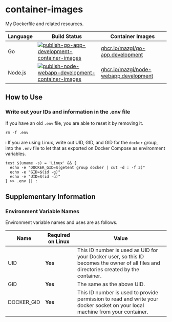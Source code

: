 # container-images

My Dockerfile and related resources.

Language|Build Status|Container Images
---|---|---
Go|[![publish-go-app-development-container-images](https://github.com/mazgi/container-images/actions/workflows/publish-go-app-development-container-images.yaml/badge.svg)](https://github.com/mazgi/container-images/actions/workflows/publish-go-app-development-container-images.yaml)|[ghcr.io/mazgi/go-app.development](https://github.com/mazgi/container-images/pkgs/container/go-app.development)
Node.js|[![publish-node-webapp-development-container-images](https://github.com/mazgi/container-images/actions/workflows/publish-node-webapp-development-container-images.yaml/badge.svg)](https://github.com/mazgi/container-images/actions/workflows/publish-node-webapp-development-container-images.yaml)|[ghcr.io/mazgi/node-webapp.development](https://github.com/mazgi/container-images/pkgs/container/node-webapp.development)

## How to Use

### Write out your IDs and information in the .env file

If you have an old `.env` file, you are able to reset it by removing it.

```console
rm -f .env
```

:information_source: If you are using Linux, write out UID, GID, and GID for the `docker` group, into the `.env` file to let that as exported on Docker Compose as environment variables.

```console
test $(uname -s) = 'Linux' && {
  echo -e "DOCKER_GID=$(getent group docker | cut -d : -f 3)"
  echo -e "GID=$(id -g)"
  echo -e "UID=$(id -u)"
} >> .env || :
```

## Supplementary Information

### Environment Variable Names

Environment variable names and uses are as follows.

| Name       | Required on Linux | Value                                                                                                                                   |
| ---------- | ----------------- | --------------------------------------------------------------------------------------------------------------------------------------- |
| UID        | **Yes**           | This ID number is used as UID for your Docker user, so this ID becomes the owner of all files and directories created by the container. |
| GID        | **Yes**           | The same as the above UID.                                                                                                              |
| DOCKER_GID | **Yes**           | This ID number is used to provide permission to read and write your docker socket on your local machine from your container.            |
